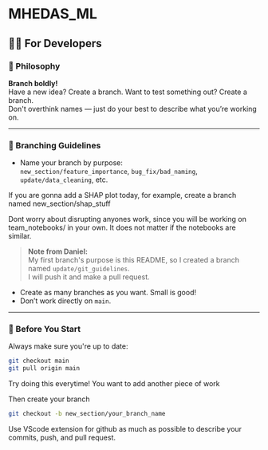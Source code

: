 # MHEDAS_ML

## 👩‍💻 For Developers

### 🧠 Philosophy

**Branch boldly!**  
Have a new idea? Create a branch. Want to test something out? Create a branch.  
Don't overthink names — just do your best to describe what you’re working on.

---

### 🌳 Branching Guidelines

- Name your branch by purpose:  
  `new_section/feature_importance`, `bug_fix/bad_naming`, `update/data_cleaning`, etc.

If you are gonna add a SHAP plot today, for example, 
create a branch named new_section/shap_stuff 

Dont worry about disrupting anyones work, since you will be working on team_notebooks/ in your own. It does not matter if the notebooks are similar. 



> **Note from Daniel:**  
> My first branch's purpose is this README, so I created a branch named `update/git_guidelines`.  
> I will push it and make a pull request.

- Create as many branches as you want. Small is good!
- Don’t work directly on `main`.

---

### 🔄 Before You Start

Always make sure you're up to date:

```bash
git checkout main
git pull origin main
```

Try doing this everytime! You want to add another piece of work

Then create your branch

```bash
git checkout -b new_section/your_branch_name
```

Use VScode extension for github as much as possible to describe your commits, push, and pull request.